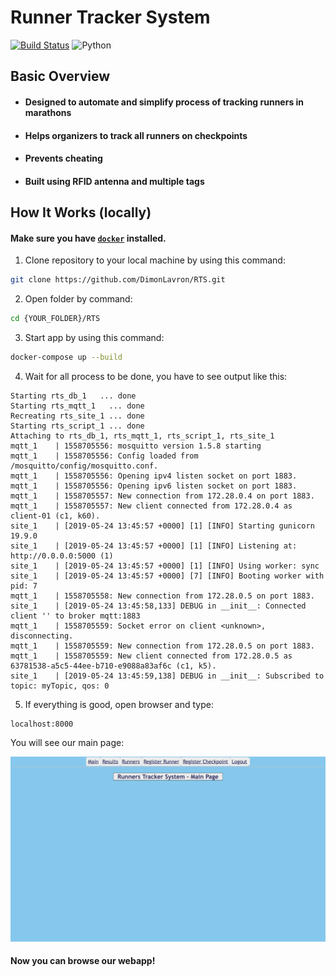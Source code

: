 # Runner Tracker System

[![Build Status](https://travis-ci.org/anfederico/Clairvoyant.svg?branch=master)](https://travis-ci.org/anfederico/Clairvoyant) ![Python](https://img.shields.io/badge/python-v3.6+-blue.svg)

## Basic Overview

 - #### Designed to automate and simplify process of tracking runners in marathons
 - #### Helps organizers to track all runners on checkpoints
 - #### Prevents cheating
 - #### Built using RFID antenna and multiple tags

## How It Works (locally)

#### Make sure you have <a href="https://www.docker.com/products/docker-desktop" target="blank">`docker`</a> installed.
1. Clone repository to your local machine by using this command:
```bash
git clone https://github.com/DimonLavron/RTS.git
```

2. Open folder by command:
```bash
cd {YOUR_FOLDER}/RTS
```
3. Start app by using this command:
```bash
docker-compose up --build
```
4. Wait for all process to be done, you have to see output like this:

```text
Starting rts_db_1   ... done
Starting rts_mqtt_1   ... done
Recreating rts_site_1 ... done
Starting rts_script_1 ... done
Attaching to rts_db_1, rts_mqtt_1, rts_script_1, rts_site_1
mqtt_1    | 1558705556: mosquitto version 1.5.8 starting
mqtt_1    | 1558705556: Config loaded from /mosquitto/config/mosquitto.conf.
mqtt_1    | 1558705556: Opening ipv4 listen socket on port 1883.
mqtt_1    | 1558705556: Opening ipv6 listen socket on port 1883.
mqtt_1    | 1558705557: New connection from 172.28.0.4 on port 1883.
mqtt_1    | 1558705557: New client connected from 172.28.0.4 as client-01 (c1, k60).
site_1    | [2019-05-24 13:45:57 +0000] [1] [INFO] Starting gunicorn 19.9.0
site_1    | [2019-05-24 13:45:57 +0000] [1] [INFO] Listening at: http://0.0.0.0:5000 (1)
site_1    | [2019-05-24 13:45:57 +0000] [1] [INFO] Using worker: sync
site_1    | [2019-05-24 13:45:57 +0000] [7] [INFO] Booting worker with pid: 7
mqtt_1    | 1558705558: New connection from 172.28.0.5 on port 1883.
site_1    | [2019-05-24 13:45:58,133] DEBUG in __init__: Connected client '' to broker mqtt:1883
mqtt_1    | 1558705559: Socket error on client <unknown>, disconnecting.
mqtt_1    | 1558705559: New connection from 172.28.0.5 on port 1883.
mqtt_1    | 1558705559: New client connected from 172.28.0.5 as 63781538-a5c5-44ee-b710-e9088a83af6c (c1, k5).
site_1    | [2019-05-24 13:45:59,138] DEBUG in __init__: Subscribed to topic: myTopic, qos: 0
```
5. If everything is good, open browser and type:
```text
localhost:8000
```
You will see our main page:

<img src="/site/app/media/main_page_test.png">

#### Now you can browse our webapp!
